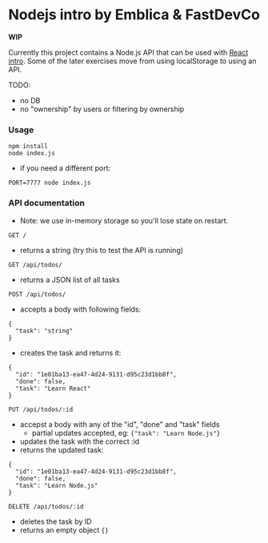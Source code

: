 # Nodejs intro by Emblica & FastDevCo

**WIP**

Currently this project contains a Node.js API that can be used with [React intro](https://github.com/fastdevco/react-intro). Some of the later exercises move from using localStorage to using an API.

TODO:
- no DB
- no "ownership" by users or filtering by ownership

### Usage

```
npm install
node index.js
```

* if you need a different port:

```
PORT=7777 node index.js
```

### API documentation

* Note: we use in-memory storage so you'll lose state on restart.

`GET /`

* returns a string (try this to test the API is running)

`GET /api/todos/`

* returns a JSON list of all tasks


`POST /api/todos/`

* accepts a body with following fields:
```
{
  "task": "string"
}
```

* creates the task and returns it:
```
{
  "id": "1e01ba13-ea47-4d24-9131-d95c23d1bb8f",
  "done": false,
  "task": "Learn React"
}
```

`PUT /api/todos/:id`

* accepst a body with any of the "id", "done" and "task" fields
  * partial updates accepted, eg: `{"task": "Learn Node.js"}`
* updates the task with the correct :id
* returns the updated task:
```
{
  "id": "1e01ba13-ea47-4d24-9131-d95c23d1bb8f",
  "done": false,
  "task": "Learn Node.js"
}
```

`DELETE /api/todos/:id`

* deletes the task by ID
* returns an empty object `{}`
